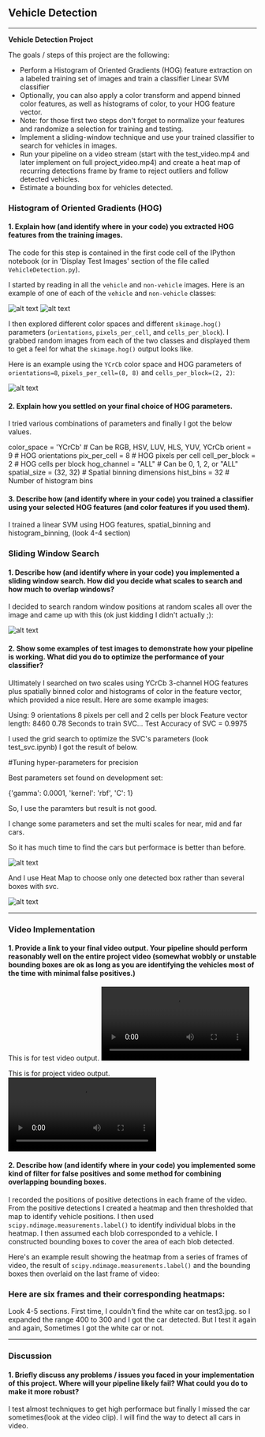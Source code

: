 ## Vehicle Detection

---

**Vehicle Detection Project**

The goals / steps of this project are the following:

* Perform a Histogram of Oriented Gradients (HOG) feature extraction on a labeled training set of images and train a classifier Linear SVM classifier
* Optionally, you can also apply a color transform and append binned color features, as well as histograms of color, to your HOG feature vector. 
* Note: for those first two steps don't forget to normalize your features and randomize a selection for training and testing.
* Implement a sliding-window technique and use your trained classifier to search for vehicles in images.
* Run your pipeline on a video stream (start with the test_video.mp4 and later implement on full project_video.mp4) and create a heat map of recurring detections frame by frame to reject outliers and follow detected vehicles.
* Estimate a bounding box for vehicles detected.

[//]: # (Image References)
[image1]: ./output_images/car_images.png
[image1-1]: ./output_images/not_car_images.png
[image2]: ./output_images/hog_images.png
[image3]: ./output_images/combine_normalized.jpg
[image4]: ./output_images/sliding_window.jpg
[image5]: ./output_images/detection_svc.png
[image6]: ./output_images/detection_heatmap.png
[video1]: ./output_images/test_video_output.mp4
[video2]: ./output_images/project_video_output.mp4


### Histogram of Oriented Gradients (HOG)

#### 1. Explain how (and identify where in your code) you extracted HOG features from the training images.

The code for this step is contained in the first code cell of the IPython notebook (or in 'Display Test Images' section of the file called `VehicleDetection.py`).  

I started by reading in all the `vehicle` and `non-vehicle` images.  Here is an example of one of each of the `vehicle` and `non-vehicle` classes:

![alt text][image1]
![alt text][image1-1]

I then explored different color spaces and different `skimage.hog()` parameters (`orientations`, `pixels_per_cell`, and `cells_per_block`).  I grabbed random images from each of the two classes and displayed them to get a feel for what the `skimage.hog()` output looks like.

Here is an example using the `YCrCb` color space and HOG parameters of `orientations=8`, `pixels_per_cell=(8, 8)` and `cells_per_block=(2, 2)`:


![alt text][image2]

#### 2. Explain how you settled on your final choice of HOG parameters.

I tried various combinations of parameters and finally I got the below values.

color_space = 'YCrCb' # Can be RGB, HSV, LUV, HLS, YUV, YCrCb
orient = 9  # HOG orientations
pix_per_cell = 8 # HOG pixels per cell
cell_per_block = 2 # HOG cells per block
hog_channel = "ALL" # Can be 0, 1, 2, or "ALL"
spatial_size = (32, 32) # Spatial binning dimensions
hist_bins = 32    # Number of histogram bins


#### 3. Describe how (and identify where in your code) you trained a classifier using your selected HOG features (and color features if you used them).

I trained a linear SVM using HOG features, spatial_binning and histogram_binning, (look 4-4 section)

### Sliding Window Search

#### 1. Describe how (and identify where in your code) you implemented a sliding window search.  How did you decide what scales to search and how much to overlap windows?

I decided to search random window positions at random scales all over the image and came up with this (ok just kidding I didn't actually ;):

![alt text][image4]

#### 2. Show some examples of test images to demonstrate how your pipeline is working.  What did you do to optimize the performance of your classifier?

Ultimately I searched on two scales using YCrCb 3-channel HOG features plus spatially binned color and histograms of color in the feature vector, which provided a nice result.  Here are some example images:

Using: 9 orientations 8 pixels per cell and 2 cells per block
Feature vector length: 8460
0.78 Seconds to train SVC...
Test Accuracy of SVC =  0.9975

I used the grid search to optimize the SVC's parameters (look test_svc.ipynb)
I got the result of below.

#Tuning hyper-parameters for precision

Best parameters set found on development set:

{'gamma': 0.0001, 'kernel': 'rbf', 'C': 1}

So, I use the paramters but result is not good.

I change some parameters and set the multi scales for near, mid and far cars.

So it has much time to find the cars but performace is better than before.


![alt text][image5]

And I use Heat Map to choose only one detected box rather than several boxes with svc.

![alt text][image6]

---

### Video Implementation

#### 1. Provide a link to your final video output.  Your pipeline should perform reasonably well on the entire project video (somewhat wobbly or unstable bounding boxes are ok as long as you are identifying the vehicles most of the time with minimal false positives.)

This is for test video output.
![alt text][video1]

This is for project video output.
![alt text][video2]

#### 2. Describe how (and identify where in your code) you implemented some kind of filter for false positives and some method for combining overlapping bounding boxes.

I recorded the positions of positive detections in each frame of the video.  From the positive detections I created a heatmap and then thresholded that map to identify vehicle positions.  I then used `scipy.ndimage.measurements.label()` to identify individual blobs in the heatmap.  I then assumed each blob corresponded to a vehicle.  I constructed bounding boxes to cover the area of each blob detected.  

Here's an example result showing the heatmap from a series of frames of video, the result of `scipy.ndimage.measurements.label()` and the bounding boxes then overlaid on the last frame of video:

### Here are six frames and their corresponding heatmaps:

Look 4-5 sections.
First time, I couldn't find the white car on test3.jpg. so I expanded the range 400 to 300 and I got the car detected.
But I test it again and again, Sometimes I got the white car or not.

---

### Discussion

#### 1. Briefly discuss any problems / issues you faced in your implementation of this project.  Where will your pipeline likely fail?  What could you do to make it more robust?

I test almost techniques to get high performace but finally I missed the car sometimes(look at the video clip). I will find the way to detect all cars in video.

